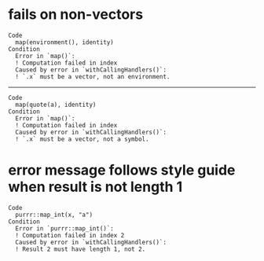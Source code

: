 # fails on non-vectors

    Code
      map(environment(), identity)
    Condition
      Error in `map()`:
      ! Computation failed in index
      Caused by error in `withCallingHandlers()`:
      ! `.x` must be a vector, not an environment.

---

    Code
      map(quote(a), identity)
    Condition
      Error in `map()`:
      ! Computation failed in index
      Caused by error in `withCallingHandlers()`:
      ! `.x` must be a vector, not a symbol.

# error message follows style guide when result is not length 1

    Code
      purrr::map_int(x, "a")
    Condition
      Error in `purrr::map_int()`:
      ! Computation failed in index 2
      Caused by error in `withCallingHandlers()`:
      ! Result 2 must have length 1, not 2.

